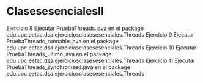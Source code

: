 ClasesesencialesII
==================
Ejercicio 8 Ejecutar PruebaThreads.java en el package edu.upc.eetac.dsa.ejerciciosclasesesenciales.Threads
Ejercicio 9 Ejecutar PruebaThreads_runnable.java en el package edu.upc.eetac.dsa.ejerciciosclasesesenciales.Threads
Ejercicio 10 Ejecutar PruebaThreads_ultimo.java en el package edu.upc.eetac.dsa.ejerciciosclasesesenciales.Threads
Ejercicio 11 Ejecutar PruebaThreads_synchronized.java en el package edu.upc.eetac.dsa.ejerciciosclasesesenciales.Threads
